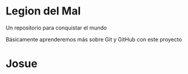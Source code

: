 # Legion del Mal
Un repositorio para conquistar el mundo

Básicamente aprenderemos más sobre Git y GitHub con este proyecto


# Josue